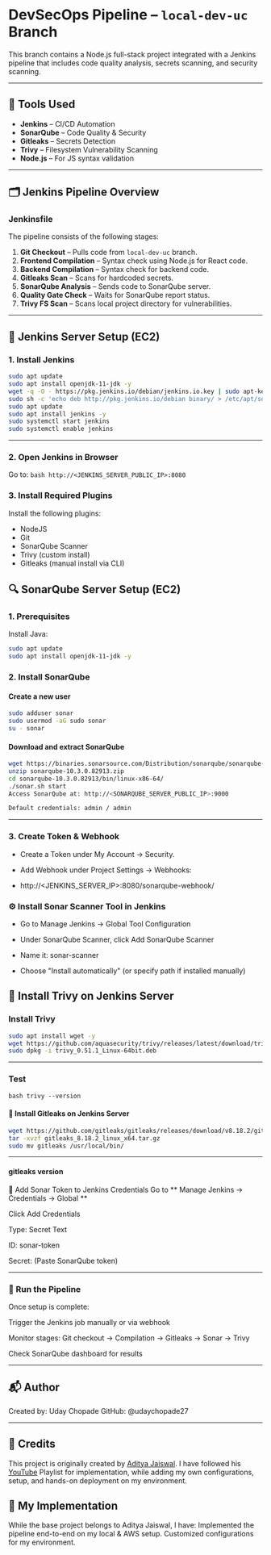 # DevSecOps Pipeline – `local-dev-uc` Branch

This branch contains a Node.js full-stack project integrated with a Jenkins pipeline that includes code quality analysis, secrets scanning, and security scanning.

---

## 🧰 Tools Used

- **Jenkins** – CI/CD Automation
- **SonarQube** – Code Quality & Security
- **Gitleaks** – Secrets Detection
- **Trivy** – Filesystem Vulnerability Scanning
- **Node.js** – For JS syntax validation

---

## 🗂️ Jenkins Pipeline Overview

### Jenkinsfile

The pipeline consists of the following stages:

1. **Git Checkout** – Pulls code from `local-dev-uc` branch.
2. **Frontend Compilation** – Syntax check using Node.js for React code.
3. **Backend Compilation** – Syntax check for backend code.
4. **Gitleaks Scan** – Scans for hardcoded secrets.
5. **SonarQube Analysis** – Sends code to SonarQube server.
6. **Quality Gate Check** – Waits for SonarQube report status.
7. **Trivy FS Scan** – Scans local project directory for vulnerabilities.

---

## 🔧 Jenkins Server Setup (EC2)

### 1. Install Jenkins

```bash
sudo apt update
sudo apt install openjdk-11-jdk -y
wget -q -O - https://pkg.jenkins.io/debian/jenkins.io.key | sudo apt-key add -
sudo sh -c 'echo deb http://pkg.jenkins.io/debian binary/ > /etc/apt/sources.list.d/jenkins.list'
sudo apt update
sudo apt install jenkins -y
sudo systemctl start jenkins
sudo systemctl enable jenkins
```
---

### 2. Open Jenkins in Browser
Go to: ```bash http://<JENKINS_SERVER_PUBLIC_IP>:8080 ```

### 3. Install Required Plugins
Install the following plugins:

- NodeJS
- Git
- SonarQube Scanner
- Trivy (custom install)
- Gitleaks (manual install via CLI)

## 🔍 SonarQube Server Setup (EC2)
### 1. Prerequisites
Install Java:
```bash
sudo apt update
sudo apt install openjdk-11-jdk -y
```

### 2. Install SonarQube

#### Create a new user
```bash
sudo adduser sonar
sudo usermod -aG sudo sonar
su - sonar
```

#### Download and extract SonarQube
```bash
wget https://binaries.sonarsource.com/Distribution/sonarqube/sonarqube-10.3.0.82913.zip
unzip sonarqube-10.3.0.82913.zip
cd sonarqube-10.3.0.82913/bin/linux-x86-64/
./sonar.sh start
Access SonarQube at: http://<SONARQUBE_SERVER_PUBLIC_IP>:9000

Default credentials: admin / admin
```
---
### 3. Create Token & Webhook
- Create a Token under My Account → Security.

- Add Webhook under Project Settings → Webhooks:

- http://<JENKINS_SERVER_IP>:8080/sonarqube-webhook/

### ⚙️ Install Sonar Scanner Tool in Jenkins
- Go to Manage Jenkins → Global Tool Configuration

- Under SonarQube Scanner, click Add SonarQube Scanner

- Name it: sonar-scanner

- Choose "Install automatically" (or specify path if installed manually)

## 🐳 Install Trivy on Jenkins Server

### Install Trivy
```bash
sudo apt install wget -y
wget https://github.com/aquasecurity/trivy/releases/latest/download/trivy_0.51.1_Linux-64bit.deb
sudo dpkg -i trivy_0.51.1_Linux-64bit.deb
```
---

### Test
```bash trivy --version ```

#### 🔐 Install Gitleaks on Jenkins Server
```bash 
wget https://github.com/gitleaks/gitleaks/releases/download/v8.18.2/gitleaks_8.18.2_linux_x64.tar.gz
tar -xvzf gitleaks_8.18.2_linux_x64.tar.gz
sudo mv gitleaks /usr/local/bin/
```

---

#### gitleaks version
🔑 Add Sonar Token to Jenkins Credentials
Go to ** Manage Jenkins → Credentials → Global **

Click Add Credentials

Type: Secret Text

ID: sonar-token

Secret: (Paste SonarQube token)

---

### 🧪 Run the Pipeline
Once setup is complete:

Trigger the Jenkins job manually or via webhook

Monitor stages: Git checkout → Compilation → Gitleaks → Sonar → Trivy

Check SonarQube dashboard for results

---

## 📬 Author
Created by: Uday Chopade
GitHub: @udaychopade27

---
## 🙏 Credits
This project is originally created by [Aditya Jaiswal](https://github.com/jaiswaladi246).
I have followed his [YouTube](https://youtube.com/playlist?list=PLAdTNzDIZj_8bL9tHTXma8Lk89ygTvi6D&si=6DYLMdvgTpxFenO5) Playlist for implementation, while adding my own configurations, setup, and hands-on deployment on my environment.

## 📌 My Implementation
While the base project belongs to Aditya Jaiswal, 
I have:
Implemented the pipeline end-to-end on my local & AWS setup.
Customized configurations for my environment.


